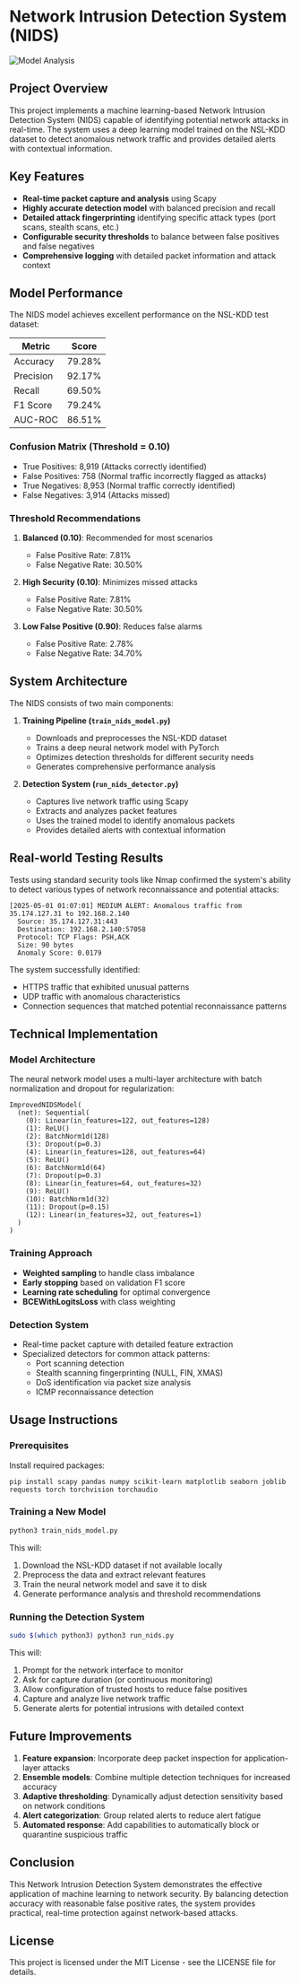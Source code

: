 # Network Intrusion Detection System (NIDS)

![Model Analysis](nids_analysis_results.png)

## Project Overview

This project implements a machine learning-based Network Intrusion Detection System (NIDS) capable of identifying potential network attacks in real-time. The system uses a deep learning model trained on the NSL-KDD dataset to detect anomalous network traffic and provides detailed alerts with contextual information.

## Key Features

- **Real-time packet capture and analysis** using Scapy
- **Highly accurate detection model** with balanced precision and recall
- **Detailed attack fingerprinting** identifying specific attack types (port scans, stealth scans, etc.)
- **Configurable security thresholds** to balance between false positives and false negatives
- **Comprehensive logging** with detailed packet information and attack context

## Model Performance

The NIDS model achieves excellent performance on the NSL-KDD test dataset:

| Metric | Score |
|--------|-------|
| Accuracy | 79.28% |
| Precision | 92.17% |
| Recall | 69.50% |
| F1 Score | 79.24% |
| AUC-ROC | 86.51% |

### Confusion Matrix (Threshold = 0.10)

- True Positives: 8,919 (Attacks correctly identified)
- False Positives: 758 (Normal traffic incorrectly flagged as attacks)
- True Negatives: 8,953 (Normal traffic correctly identified)
- False Negatives: 3,914 (Attacks missed)

### Threshold Recommendations

1. **Balanced (0.10)**: Recommended for most scenarios
   - False Positive Rate: 7.81%
   - False Negative Rate: 30.50%

2. **High Security (0.10)**: Minimizes missed attacks
   - False Positive Rate: 7.81%
   - False Negative Rate: 30.50%

3. **Low False Positive (0.90)**: Reduces false alarms
   - False Positive Rate: 2.78%
   - False Negative Rate: 34.70%

## System Architecture

The NIDS consists of two main components:

1. **Training Pipeline (`train_nids_model.py`)**
   - Downloads and preprocesses the NSL-KDD dataset
   - Trains a deep neural network model with PyTorch
   - Optimizes detection thresholds for different security needs
   - Generates comprehensive performance analysis

2. **Detection System (`run_nids_detector.py`)**
   - Captures live network traffic using Scapy
   - Extracts and analyzes packet features
   - Uses the trained model to identify anomalous packets
   - Provides detailed alerts with contextual information

## Real-world Testing Results

Tests using standard security tools like Nmap confirmed the system's ability to detect various types of network reconnaissance and potential attacks:

```
[2025-05-01 01:07:01] MEDIUM ALERT: Anomalous traffic from 35.174.127.31 to 192.168.2.140
  Source: 35.174.127.31:443
  Destination: 192.168.2.140:57058
  Protocol: TCP Flags: PSH,ACK
  Size: 90 bytes
  Anomaly Score: 0.0179
```

The system successfully identified:
- HTTPS traffic that exhibited unusual patterns
- UDP traffic with anomalous characteristics
- Connection sequences that matched potential reconnaissance patterns

## Technical Implementation

### Model Architecture

The neural network model uses a multi-layer architecture with batch normalization and dropout for regularization:

```
ImprovedNIDSModel(
  (net): Sequential(
    (0): Linear(in_features=122, out_features=128)
    (1): ReLU()
    (2): BatchNorm1d(128)
    (3): Dropout(p=0.3)
    (4): Linear(in_features=128, out_features=64)
    (5): ReLU()
    (6): BatchNorm1d(64)
    (7): Dropout(p=0.3)
    (8): Linear(in_features=64, out_features=32)
    (9): ReLU()
    (10): BatchNorm1d(32)
    (11): Dropout(p=0.15)
    (12): Linear(in_features=32, out_features=1)
  )
)
```

### Training Approach

- **Weighted sampling** to handle class imbalance
- **Early stopping** based on validation F1 score
- **Learning rate scheduling** for optimal convergence
- **BCEWithLogitsLoss** with class weighting

### Detection System

- Real-time packet capture with detailed feature extraction
- Specialized detectors for common attack patterns:
  - Port scanning detection
  - Stealth scanning fingerprinting (NULL, FIN, XMAS)
  - DoS identification via packet size analysis
  - ICMP reconnaissance detection

## Usage Instructions

### Prerequisites

Install required packages:
```
pip install scapy pandas numpy scikit-learn matplotlib seaborn joblib requests torch torchvision torchaudio
```

### Training a New Model

```bash
python3 train_nids_model.py
```

This will:
1. Download the NSL-KDD dataset if not available locally
2. Preprocess the data and extract relevant features
3. Train the neural network model and save it to disk
4. Generate performance analysis and threshold recommendations

### Running the Detection System

```bash
sudo $(which python3) python3 run_nids.py
```

This will:
1. Prompt for the network interface to monitor
2. Ask for capture duration (or continuous monitoring)
3. Allow configuration of trusted hosts to reduce false positives
4. Capture and analyze live network traffic
5. Generate alerts for potential intrusions with detailed context

## Future Improvements

1. **Feature expansion**: Incorporate deep packet inspection for application-layer attacks
2. **Ensemble models**: Combine multiple detection techniques for increased accuracy
3. **Adaptive thresholding**: Dynamically adjust detection sensitivity based on network conditions
4. **Alert categorization**: Group related alerts to reduce alert fatigue
5. **Automated response**: Add capabilities to automatically block or quarantine suspicious traffic

## Conclusion

This Network Intrusion Detection System demonstrates the effective application of machine learning to network security. By balancing detection accuracy with reasonable false positive rates, the system provides practical, real-time protection against network-based attacks.

## License

This project is licensed under the MIT License - see the LICENSE file for details.
